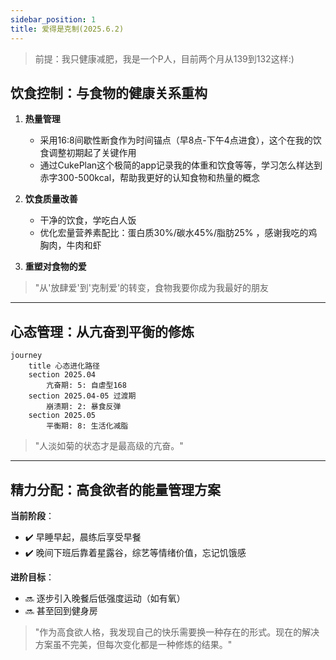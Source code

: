 ```yaml
---
sidebar_position: 1
title: 爱得是克制(2025.6.2)
---
```


> 前提：我只健康减肥，我是一个P人，目前两个月从139到132这样:)

## 饮食控制：与食物的健康关系重构

1. **热量管理**  
   - 采用16:8间歇性断食作为时间锚点（早8点-下午4点进食），这个在我的饮食调整初期起了关键作用
   - 通过CukePlan这个极简的app记录我的体重和饮食等等，学习怎么样达到赤字300-500kcal，帮助我更好的认知食物和热量的概念

2. **饮食质量改善**  
   - 干净的饮食，学吃白人饭
   - 优化宏量营养素配比：蛋白质30%/碳水45%/脂肪25% ，感谢我吃的鸡胸肉，牛肉和虾

3. **重塑对食物的爱**  
> "从'放肆爱'到'克制爱'的转变，食物我要你成为我最好的朋友

---

## 心态管理：从亢奋到平衡的修炼


```mermaid
journey
    title 心态进化路径
    section 2025.04
        亢奋期: 5: 自虐型168
    section 2025.04-05 过渡期
        崩溃期: 2: 暴食反弹
    section 2025.05
        平衡期: 8: 生活化减脂
```

> "人淡如菊的状态才是最高级的亢奋。"

---

## 精力分配：高食欲者的能量管理方案

**当前阶段**：  
- ✔️ 早睡早起，晨练后享受早餐  
- ✔️ 晚间下班后靠着星露谷，综艺等情绪价值，忘记饥饿感  

**进阶目标**：  
- 🔜 逐步引入晚餐后低强度运动（如有氧）  
- 🔜 甚至回到健身房  

> "作为高食欲人格，我发现自己的快乐需要换一种存在的形式。现在的解决方案虽不完美，但每次变化都是一种修炼的结果。"


